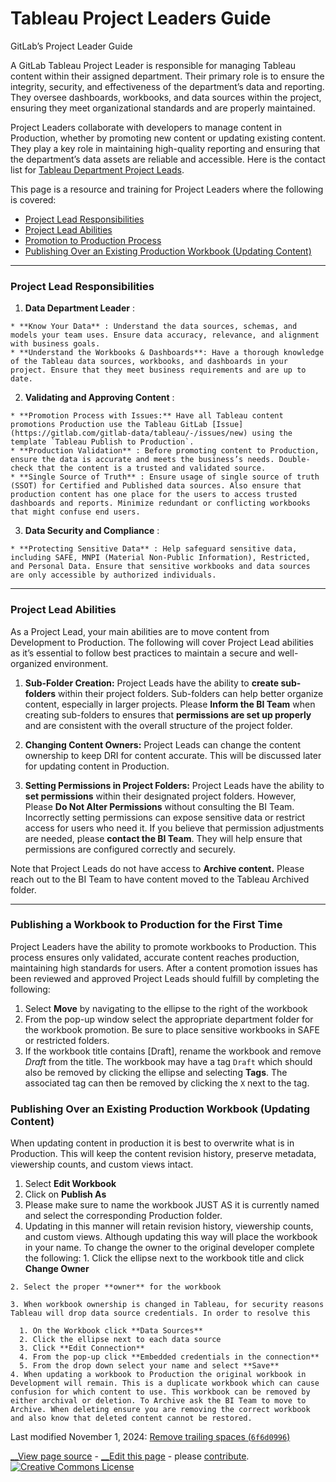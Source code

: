 

# Tableau Project Leaders Guide

GitLab’s Project Leader Guide

A GitLab Tableau Project Leader is responsible for managing Tableau content within their assigned department. Their primary role is to ensure the integrity, security, and effectiveness of the department’s data and reporting. They oversee dashboards, workbooks, and data sources within the project, ensuring they meet organizational standards and are properly maintained.

Project Leaders collaborate with developers to manage content in Production, whether by promoting new content or updating existing content. They play a key role in maintaining high-quality reporting and ensuring that the department’s data assets are reliable and accessible. Here is the contact list for [Tableau Department Project Leads](https://10az.online.tableau.com/#/site/gitlab/workbooks/2730535/views).

This page is a resource and training for Project Leaders where the following is covered:

  * [Project Lead Responsibilities](.../tableau-project-leaders-guide/#project-lead-responsibilities)
  * [Project Lead Abilities](.../tableau-project-leaders-guide/#project-lead-abilities)
  * [Promotion to Production Process](.../tableau-project-leaders-guide/#publishing-a-workbook-to-production-for-the-first-time)
  * [Publishing Over an Existing Production Workbook (Updating Content)](.../tableau-project-leaders-guide/#publishing-over-an-existing-production-workbook-updating-content)



* * *

### **Project Lead Responsibilities**

  1. **Data Department Leader** :

    * **Know Your Data** : Understand the data sources, schemas, and models your team uses. Ensure data accuracy, relevance, and alignment with business goals.
    * **Understand the Workbooks & Dashboards**: Have a thorough knowledge of the Tableau data sources, workbooks, and dashboards in your project. Ensure that they meet business requirements and are up to date.
  2. **Validating and Approving Content** :

    * **Promotion Process with Issues:** Have all Tableau content promotions Production use the Tableau GitLab [Issue](https://gitlab.com/gitlab-data/tableau/-/issues/new) using the template `Tableau Publish to Production`.
    * **Production Validation** : Before promoting content to Production, ensure the data is accurate and meets the business’s needs. Double-check that the content is a trusted and validated source.
    * **Single Source of Truth** : Ensure usage of single source of truth (SSOT) for Certified and Published data sources. Also ensure that production content has one place for the users to access trusted dashboards and reports. Minimize redundant or conflicting workbooks that might confuse end users.
  3. **Data Security and Compliance** :

    * **Protecting Sensitive Data** : Help safeguard sensitive data, including SAFE, MNPI (Material Non-Public Information), Restricted, and Personal Data. Ensure that sensitive workbooks and data sources are only accessible by authorized individuals.



* * *

### **Project Lead Abilities**

As a Project Lead, your main abilities are to move content from Development to Production. The following will cover Project Lead abilities as it’s essential to follow best practices to maintain a secure and well-organized environment.

  1. **Sub-Folder Creation:** Project Leads have the ability to **create sub-folders** within their project folders. Sub-folders can help better organize content, especially in larger projects. Please **Inform the BI Team** when creating sub-folders to ensures that **permissions are set up properly** and are consistent with the overall structure of the project folder.

  2. **Changing Content Owners:** Project Leads can change the content ownership to keep DRI for content accurate. This will be discussed later for updating content in Production.

  3. **Setting Permissions in Project Folders:** Project Leads have the ability to **set permissions** within their designated project folders. However, Please **Do Not Alter Permissions** without consulting the BI Team. Incorrectly setting permissions can expose sensitive data or restrict access for users who need it. If you believe that permission adjustments are needed, please **contact the BI Team**. They will help ensure that permissions are configured correctly and securely.




Note that Project Leads do not have access to **Archive content.** Please reach out to the BI Team to have content moved to the Tableau Archived folder.

* * *

### **Publishing a Workbook to Production for the First Time**

Project Leaders have the ability to promote workbooks to Production. This process ensures only validated, accurate content reaches production, maintaining high standards for users. After a content promotion issues has been reviewed and approved Project Leads should fulfill by completing the following:

  1. Select **Move** by navigating to the ellipse to the right of the workbook
  2. From the pop-up window select the appropriate department folder for the workbook promotion. Be sure to place sensitive workbooks in SAFE or restricted folders.
  3. If the workbook title contains [Draft], rename the workbook and remove _Draft_ from the title. The workbook may have a tag `Draft` which should also be removed by clicking the ellipse and selecting **Tags**. The associated tag can then be removed by clicking the `X` next to the tag.



### **Publishing Over an Existing Production Workbook (Updating Content)**

When updating content in production it is best to overwrite what is in Production. This will keep the content revision history, preserve metadata, viewership counts, and custom views intact.

  1. Select **Edit Workbook**
  2. Click on **Publish As**
  3. Please make sure to name the workbook JUST AS it is currently named and select the corresponding Production folder.
  4. Updating in this manner will retain revision history, viewership counts, and custom views. Although updating this way will place the workbook in your name. To change the owner to the original developer complete the following: 
    1. Click the ellipse next to the workbook title and click **Change Owner**

    2. Select the proper **owner** for the workbook

    3. When workbook ownership is changed in Tableau, for security reasons Tableau will drop data source credentials. In order to resolve this

      1. On the Workbook click **Data Sources**
      2. Click the ellipse next to each data source
      3. Click **Edit Connection**
      4. From the pop-up click **Embedded credentials in the connection**
      5. From the drop down select your name and select **Save**
    4. When updating a workbook to Production the original workbook in Development will remain. This is a duplicate workbook which can cause confusion for which content to use. This workbook can be removed by either archival or deletion. To Archive ask the BI Team to move to Archive. When deleting ensure you are removing the correct workbook and also know that deleted content cannot be restored.




Last modified November 1, 2024: [Remove trailing spaces (`6f6d0996`)](https://gitlab.com/gitlab-com/content-sites/handbook/commit/6f6d0996)

[ __View page source](https://gitlab.com/gitlab-com/content-sites/handbook/blob/main/content/handbook/enterprise-data/platform/tableau/tableau-project-leaders-guide/_index.md) \- [ __Edit this page](https://gitlab.com/-/ide/project/gitlab-com/content-sites/handbook/edit/main/-/content/handbook/enterprise-data/platform/tableau/tableau-project-leaders-guide/_index.md) \- please [contribute](https://handbook.gitlab.com/handbook/about/contributing/). [ ![Creative Commons License](../../images/handbook/enterprise-data/platform/80x15.png)](https://creativecommons.org/licenses/by-sa/4.0/)
